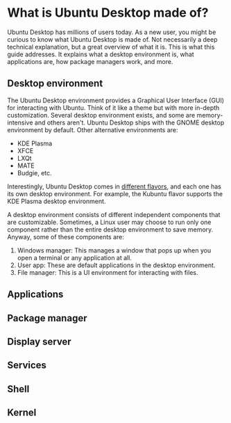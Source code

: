 # What is Ubuntu Desktop made of?

Ubuntu Desktop has millions of users today. As a new user, you might be curious to know what Ubuntu Desktop is made of. Not necessarily a deep technical explanation, but a great overview of what it is. This is what this guide addresses. It explains what a desktop environment is, what applications are, how package managers work, and more.

## Desktop environment

The Ubuntu Desktop environment provides a Graphical User Interface (GUI) for interacting with Ubuntu. Think of it like a theme but with more in-depth customization. Several desktop environment exists, and some are memory-intensive and others aren't.
Ubuntu Desktop ships with the GNOME desktop environment by default. Other alternative environments are:

- KDE Plasma
- XFCE
- LXQt
- MATE
- Budgie, etc.

Interestingly, Ubuntu Desktop comes in [different flavors](https://ubuntu.com/desktop/flavours), and each one has its own desktop environment. For example, the Kubuntu flavor supports the KDE Plasma desktop environment.

A desktop environment consists of different independent components that are customizable. Sometimes, a Linux user may choose to run only one component rather than the entire desktop environment to save memory. Anyway, some of these components are:

1. Windows manager: This manages a window that pops up when you open a terminal or any application at all.
1. User app: These are default applications in the desktop environment.
1. File manager: This is a UI environment for interacting with files.

## Applications

## Package manager

## Display server

## Services

## Shell

## Kernel

